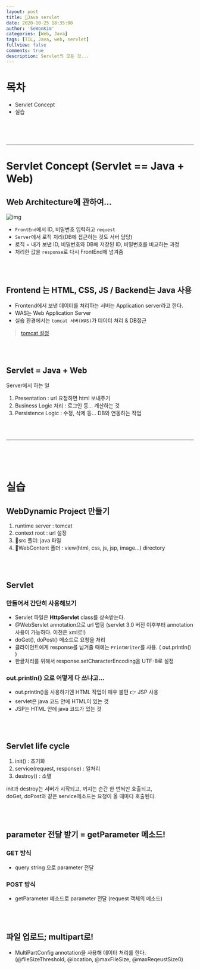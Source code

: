 ```yaml
---
layout: post
title: 🍩Java servlet
date: 2020-10-25 18:35:00
author: 'SeWonKim'
categories: [Web, Java]
tags: [TIL, Java, web, servlet]
fullview: false
comments: true
description: Servlet의 모든 것...
---
```


# 목차

- Servlet Concept
- 실습

&nbsp;  
&nbsp;  
&nbsp;

---

# Servlet Concept (Servlet == Java + Web)

## Web Architecture에 관하여...

![img](https://www.scnsoft.com/blog-pictures/web-apps/web-application-architecture-02.png)

- `FrontEnd`에서 ID, 비밀번호 입력하고 `request`
- `Server`에서 로직 처리(DB에 접근하는 것도 서버 담당)
- 로직 = 내가 보낸 ID, 비밀번호와 DB에 저장된 ID, 비밀번호를 비교하는 과정
- 처리한 값을 `response`로 다시 FrontEnd에 넘겨줌

&nbsp;  
&nbsp;

## Frontend 는 HTML, CSS, JS / Backend는 Java 사용

- Frontend에서 보낸 데이터를 처리하는 서버는 Application server라고 한다.
- WAS는 Web Application Server
- 실습 환경에서는 `tomcat 서버(WAS)`가 데이터 처리 & DB접근

> [tomcat 설정](https://sewonkimm.github.io/java/2020/10/06/tomcat.html)

&nbsp;  
&nbsp;

## Servlet = Java + Web

Server에서 하는 일

1. Presentation : url 요청하면 html 보내주기
2. Business Logic 처리 : 로그인 등... 계산하는 것
3. Persistence Logic : 수정, 삭제 등... DB와 연동하는 작업

&nbsp;  
&nbsp;

---

&nbsp;  
&nbsp;  
&nbsp;

# 실습

## WebDynamic Project 만들기

1. runtime server : tomcat
2. context root : url 설정
3. 📁src 폴더: java 파일
4. 📁WebContent 폴더 : view(html, css, js, jsp, image...) directory

&nbsp;  
&nbsp;

## Servlet

### 만들어서 간단히 사용해보기

- Servlet 파일은 **HttpServlet** class를 상속받는다.
- @WebServlet annotation으로 url 맵핑 (servlet 3.0 버전 이후부터 annotation 사용이 가능하다. 이전은 xml로!)
- doGet(), doPost() 메소드로 요청을 처리
- 클라이언트에게 response를 넘겨줄 때에는 `PrintWriter`를 사용. ( out.println() )
- 한글처리를 위해서 response.setCharacterEncoding을 UTF-8로 설정

### out.println() 으로 어떻게 다 쓰냐고...

- out.println()을 사용하기엔 HTML 작업이 매우 불편 👉 JSP 사용
- servlet은 java 코드 안에 HTML이 있는 것
- JSP는 HTML 안에 java 코드가 있는 것

&nbsp;  
&nbsp;

## Servlet life cycle

1. init() : 초기화
2. service(request, response) : 일처리
3. destroy() : 소멸

init과 destroy는 서버가 시작되고, 꺼지는 순간 한 번씩만 호출되고,  
doGet, doPost와 같은 service메소드는 요청이 올 때마다 호출된다.

&nbsp;  
&nbsp;

## parameter 전달 받기 = getParameter 메소드!

### GET 방식

- query string 으로 parameter 전달

### POST 방식

- getParameter 메소드로 parameter 전달 (request 객체의 메소드)

&nbsp;  
&nbsp;

## 파일 업로드; multipart로!

- MultiPartConfig annotation을 사용해 데이터 처리를 한다. (@fileSizeThreshold, @location, @maxFileSize, @maxReqeustSize0)
